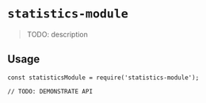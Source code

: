 # `statistics-module`

> TODO: description

## Usage

```
const statisticsModule = require('statistics-module');

// TODO: DEMONSTRATE API
```
